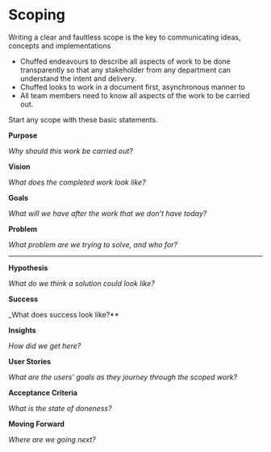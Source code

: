 # Scoping

Writing a clear and faultless scope is the key to communicating ideas, concepts and implementations



- Chuffed endeavours to describe all aspects of work to be done transparently so that any stakeholder from any department can understand the intent and delivery.
- Chuffed looks to work in a document first, asynchronous manner to 
- All team members need to know all aspects of the work to be carried out. 

Start any scope with these basic statements.

**Purpose**

_Why should this work be carried out?_

**Vision**

_What does the completed work look like?_

**Goals**

_What will we have after the work that we don't have today?_

**Problem**

_What problem are we trying to solve, and who for?_

---

**Hypothesis**

_What do we think a solution could look like?_

**Success**

_What does success look like?**

**Insights**

_How did we get here?_

**User Stories**

_What are the users' goals as they journey through the scoped work?_

**Acceptance Criteria**

_What is the state of doneness?_

**Moving Forward**

_Where are we going next?_